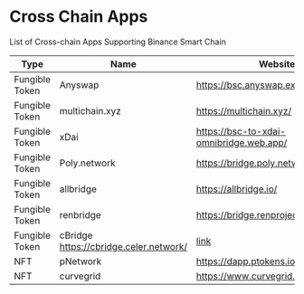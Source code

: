 # Cross Chain Apps

List of Cross-chain Apps Supporting Binance Smart Chain

|Type	|Name	|Website	|Tutorial|
|---------|----------|--------------------|----------|
|Fungible Token| Anyswap	|https://bsc.anyswap.exchange/bridge |[Link](https://anyswap-faq.readthedocs.io/en/latest/How%20To%20Setup%20and%20Use%20Anyswap.html)
|Fungible Token| multichain.xyz	|https://multichain.xyz/| |	
|Fungible Token| xDai	| https://bsc-to-xdai-omnibridge.web.app/ |	[link](https://www.xdaichain.com/for-users/bridges/binance-smart-chain-omnibridge/bsc-omnibridge-example) |
|Fungible Token| Poly.network	| https://bridge.poly.network/ | [link](https://medium.com/poly-network/poly-network-now-supports-cross-chain-transfer-of-eth-neo-heco-assets-to-bsc-fed6880d5681) |
|Fungible Token| allbridge	| https://allbridge.io/	| [link](https://docs.allbridge.io/) |
|Fungible Token| renbridge	| https://bridge.renproject.io/ | [link](https://docs.renproject.io/developers/) |
|Fungible Token| cBridge	https://cbridge.celer.network/	| [link](https://cbridge-docs.celer.network/) |
|NFT |	pNetwork |	https://dapp.ptokens.io/	| [link](https://www.binance.org/en/blog/pnetworks-ethereum-bsc-bridge-now-live-on-the-binance-smart-chain/) |
|NFT |	curvegrid |	https://www.curvegrid.com/	| [link](https://www.curvegrid.com/docss) |
